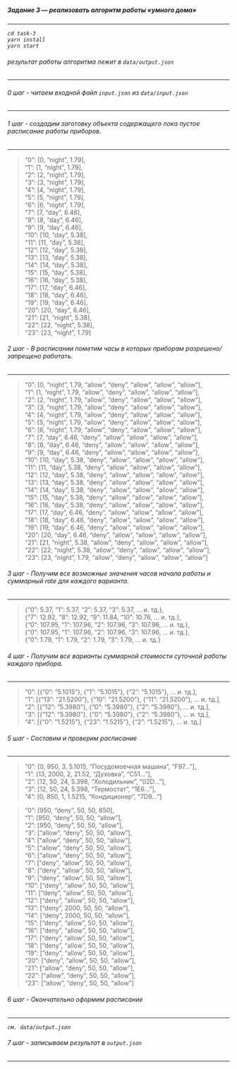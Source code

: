 <h5><a id="_3_______0"></a><em>Задание 3 — реализовать алгоритм работы «умного дома»</em></h5>
<hr>
<p><em><code>cd task-3</code></em><br>
<em><code>yarn install</code></em><br>
<em><code>yarn start</code></em></p>
<h6><a id="_____dataoutputjson_2"></a><em>результат работы алгоритма лежит в <code>data/output.json</code></em></h6>
<hr>
<h6><a id="0______inputjson__datainputjson_7"></a><em>0 шаг - читаем входной файл <code>input.json</code> из <code>data/input.json</code></em></h6>
<hr>
<h6><a id="1____________9"></a><em>1 шаг - создадим заготовку объекта содержащего пока пустое расписание работы приборов.</em></h6>
<hr>
<blockquote>
<p>“0”: [0, “night”, 1.79],<br>
“1”: [1, “night”, 1.79],<br>
“2”: [2, “night”, 1.79],<br>
“3”: [3, “night”, 1.79],<br>
“4”: [4, “night”, 1.79],<br>
“5”: [5, “night”, 1.79],<br>
“6”: [6, “night”, 1.79],<br>
“7”: [7, “day”, 6.46],<br>
“8”: [8, “day”, 6.46],<br>
“9”: [9, “day”, 6.46],<br>
“10”: [10, “day”, 5.38],<br>
“11”: [11, “day”, 5.38],<br>
“12”: [12, “day”, 5.38],<br>
“13”: [13, “day”, 5.38],<br>
“14”: [14, “day”, 5.38],<br>
“15”: [15, “day”, 5.38],<br>
“16”: [16, “day”, 5.38],<br>
“17”: [17, “day”, 6.46],<br>
“18”: [18, “day”, 6.46],<br>
“19”: [19, “day”, 6.46],<br>
“20”: [20, “day”, 6.46],<br>
“21”: [21, “night”, 5.38],<br>
“22”: [22, “night”, 5.38],<br>
“23”: [23, “night”, 1.79]</p>
</blockquote>
<h6><a id="2____________38"></a><em>2 шаг - В расписании пометим часы в которых приборам разрешено/запрещено работать.</em></h6>
<hr>
<blockquote>
<p>“0”: [0, “night”, 1.79, “allow”, “deny”, “allow”, “allow”, “allow”],<br>
“1”: [1, “night”, 1.79, “allow”, “deny”, “allow”, “allow”, “allow”],<br>
“2”: [2, “night”, 1.79, “allow”, “deny”, “allow”, “allow”, “allow”],<br>
“3”: [3, “night”, 1.79, “allow”, “deny”, “allow”, “allow”, “allow”],<br>
“4”: [4, “night”, 1.79, “allow”, “deny”, “allow”, “allow”, “allow”],<br>
“5”: [5, “night”, 1.79, “allow”, “deny”, “allow”, “allow”, “allow”],<br>
“6”: [6, “night”, 1.79, “allow”, “deny”, “allow”, “allow”, “allow”],<br>
“7”: [7, “day”, 6.46, “deny”, “allow”, “allow”, “allow”, “allow”],<br>
“8”: [8, “day”, 6.46, “deny”, “allow”, “allow”, “allow”, “allow”],<br>
“9”: [9, “day”, 6.46, “deny”, “allow”, “allow”, “allow”, “allow”],<br>
“10”: [10, “day”, 5.38, “deny”, “allow”, “allow”, “allow”, “allow”],<br>
“11”: [11, “day”, 5.38, “deny”, “allow”, “allow”, “allow”, “allow”],<br>
“12”: [12, “day”, 5.38, “deny”, “allow”, “allow”, “allow”, “allow”],<br>
“13”: [13, “day”, 5.38, “deny”, “allow”, “allow”, “allow”, “allow”],<br>
“14”: [14, “day”, 5.38, “deny”, “allow”, “allow”, “allow”, “allow”],<br>
“15”: [15, “day”, 5.38, “deny”, “allow”, “allow”, “allow”, “allow”],<br>
“16”: [16, “day”, 5.38, “deny”, “allow”, “allow”, “allow”, “allow”],<br>
“17”: [17, “day”, 6.46, “deny”, “allow”, “allow”, “allow”, “allow”],<br>
“18”: [18, “day”, 6.46, “deny”, “allow”, “allow”, “allow”, “allow”],<br>
“19”: [19, “day”, 6.46, “deny”, “allow”, “allow”, “allow”, “allow”],<br>
“20”: [20, “day”, 6.46, “deny”, “allow”, “allow”, “allow”, “allow”],<br>
“21”: [21, “night”, 5.38, “allow”, “deny”, “allow”, “allow”, “allow”],<br>
“22”: [22, “night”, 5.38, “allow”, “deny”, “allow”, “allow”, “allow”],<br>
“23”: [23, “night”, 1.79, “allow”, “deny”, “allow”, “allow”, “allow”]</p>
</blockquote>
<h6><a id="3____________rate____67"></a><em>3 шаг - Получим все возможные значения часов начала работы и суммарный rate для каждого варианта.</em></h6>
<hr>
<blockquote>
<p>{“0”: 5.37, “1”: 5.37, “2”: 5.37, “3”: 5.37, … и. тд.},<br>
{“7”: 12.92, “8”: 12.92, “9”: 11.84, “10”: 10.76, … и. тд.},<br>
{“0”: 107.95, “1”: 107.96, “2”: 107.96, “3”: 107.96, … и. тд.},<br>
{“0”: 107.95, “1”: 107.96, “2”: 107.96, “3”: 107.96, … и. тд.},<br>
{“0”: 1.79, “1”: 1.79, “2”: 1.79, “3”: 1.79, … и. тд.}</p>
</blockquote>
<h6><a id="4____________77"></a><em>4 шаг - Получим все варианты суммарной стоимости суточной работы каждого прибора.</em></h6>
<hr>
<blockquote>
<p>“0”: [{“0”: “5.1015”}, {“1”: “5.1015”}, {“2”: “5.1015”}, … и. тд.],<br>
“1”: [{“13”: “21.5200”}, {“10”: “21.5200”}, {“11”: “21.5200”}, … и. тд.],<br>
“2”: [{“12”: “5.3980”}, {“0”: “5.3980”}, {“2”: “5.3980”}, … и. тд.],<br>
“3”: [{“12”: “5.3980”}, {“0”: “5.3980”}, {“2”: “5.3980”}, … и. тд.],<br>
“4”: [{“0”: “1.5215”}, {“23”: “1.5215”}, {“2”: “1.5215”}, … и. тд.]</p>
</blockquote>
<h6><a id="5_______86"></a><em>5 шаг - Составим и проверим расписание</em></h6>
<hr>
<blockquote>
<p>“0”: [0, 950, 3, 5.1015, “Посудомоечная машина”, “F97…”],<br>
“1”: [13, 2000, 2, 21.52, “Духовка”, “C51…”],<br>
“2”: [12, 50, 24, 5.398, “Холодильник”, “02D…”],<br>
“3”: [12, 50, 24, 5.398, “Термостат”, “1E6…”],<br>
“4”: [0, 850, 1, 1.5215, “Кондиционер”, “7D9…”]</p>
</blockquote>
<blockquote>
<p>“0”: [950, “deny”, 50, 50, 850],<br>
“1”: [950, “deny”, 50, 50, “allow”],<br>
“2”: [950, “deny”, 50, 50, “allow”],<br>
“3”: [“allow”, “deny”, 50, 50, “allow”],<br>
“4”: [“allow”, “deny”, 50, 50, “allow”],<br>
“5”: [“allow”, “deny”, 50, 50, “allow”],<br>
“6”: [“allow”, “deny”, 50, 50, “allow”],<br>
“7”: [“deny”, “allow”, 50, 50, “allow”],<br>
“8”: [“deny”, “allow”, 50, 50, “allow”],<br>
“9”: [“deny”, “allow”, 50, 50, “allow”],<br>
“10”: [“deny”, “allow”, 50, 50, “allow”],<br>
“11”: [“deny”, “allow”, 50, 50, “allow”],<br>
“12”: [“deny”, “allow”, 50, 50, “allow”],<br>
“13”: [“deny”, 2000, 50, 50, “allow”],<br>
“14”: [“deny”, 2000, 50, 50, “allow”],<br>
“15”: [“deny”, “allow”, 50, 50, “allow”],<br>
“16”: [“deny”, “allow”, 50, 50, “allow”],<br>
“17”: [“deny”, “allow”, 50, 50, “allow”],<br>
“18”: [“deny”, “allow”, 50, 50, “allow”],<br>
“19”: [“deny”, “allow”, 50, 50, “allow”],<br>
“20”: [“deny”, “allow”, 50, 50, “allow”],<br>
“21”: [“allow”, “deny”, 50, 50, “allow”],<br>
“22”: [“allow”, “deny”, 50, 50, “allow”],<br>
“23”: [“allow”, “deny”, 50, 50, “allow”]</p>
</blockquote>
<h6><a id="6______120"></a><em>6 шаг - Окончательно оформим расписание</em></h6>
<hr>
<p><em><code>см. data/output.json</code></em></p>
<h6><a id="7______outputjson_124"></a><em>7 шаг - записываем результат в <code>output.json</code></em></h6>
<hr>